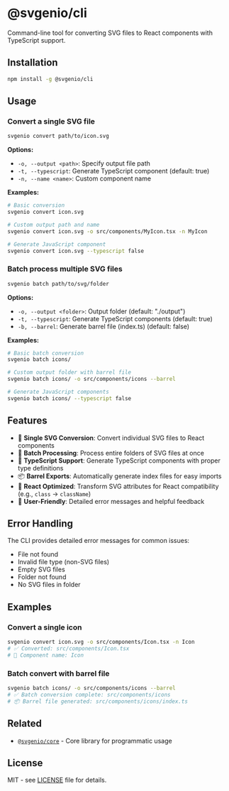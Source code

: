 # @svgenio/cli

Command-line tool for converting SVG files to React components with TypeScript support.

## Installation

```bash
npm install -g @svgenio/cli
```

## Usage

### Convert a single SVG file

```bash
svgenio convert path/to/icon.svg
```

**Options:**
- `-o, --output <path>`: Specify output file path
- `-t, --typescript`: Generate TypeScript component (default: true)
- `-n, --name <name>`: Custom component name

**Examples:**
```bash
# Basic conversion
svgenio convert icon.svg

# Custom output path and name
svgenio convert icon.svg -o src/components/MyIcon.tsx -n MyIcon

# Generate JavaScript component
svgenio convert icon.svg --typescript false
```

### Batch process multiple SVG files

```bash
svgenio batch path/to/svg/folder
```

**Options:**
- `-o, --output <folder>`: Output folder (default: "./output")
- `-t, --typescript`: Generate TypeScript components (default: true)
- `-b, --barrel`: Generate barrel file (index.ts) (default: false)

**Examples:**
```bash
# Basic batch conversion
svgenio batch icons/

# Custom output folder with barrel file
svgenio batch icons/ -o src/components/icons --barrel

# Generate JavaScript components
svgenio batch icons/ --typescript false
```

## Features

- 🎯 **Single SVG Conversion**: Convert individual SVG files to React components
- 📁 **Batch Processing**: Process entire folders of SVG files at once
- 🔧 **TypeScript Support**: Generate TypeScript components with proper type definitions
- 📦 **Barrel Exports**: Automatically generate index files for easy imports
- 🎨 **React Optimized**: Transform SVG attributes for React compatibility (e.g., `class` → `className`)
- 🚀 **User-Friendly**: Detailed error messages and helpful feedback

## Error Handling

The CLI provides detailed error messages for common issues:

- File not found
- Invalid file type (non-SVG files)
- Empty SVG files
- Folder not found
- No SVG files in folder

## Examples

### Convert a single icon
```bash
svgenio convert icon.svg -o src/components/Icon.tsx -n Icon
# ✅ Converted: src/components/Icon.tsx
# 📝 Component name: Icon
```

### Batch convert with barrel file
```bash
svgenio batch icons/ -o src/components/icons --barrel
# ✅ Batch conversion complete: src/components/icons
# 📦 Barrel file generated: src/components/icons/index.ts
```

## Related

- [`@svgenio/core`](../core) - Core library for programmatic usage

## License

MIT - see [LICENSE](../../LICENSE) file for details. 